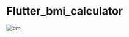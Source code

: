 # Flutter_bmi_calculator


![bmi](https://user-images.githubusercontent.com/90493707/220337113-0a0fb084-8bcf-4aa8-8fdd-ecdb8b546311.jpg)
